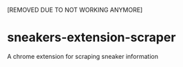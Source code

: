 [REMOVED DUE TO NOT WORKING ANYMORE]
# sneakers-extension-scraper
A chrome extension for scraping sneaker information
